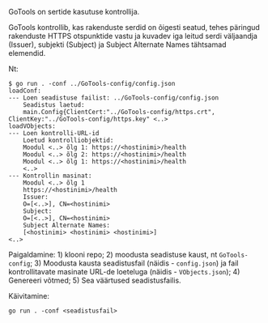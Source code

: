 GoTools on sertide kasutuse kontrollija.

GoTools kontrollib, kas rakenduste serdid on õigesti seatud, tehes päringud rakenduste HTTPS otspunktide vastu ja kuvadev iga leitud serdi väljaandja (Issuer), subjekti (Subject) ja Subject Alternate Names tähtsamad elemendid.

Nt:

```
$ go run . -conf ../GoTools-config/config.json
loadConf:
--- Loen seadistuse failist: ../GoTools-config/config.json
    Seadistus laetud:
    main.Config{ClientCert:"../GoTools-config/https.crt", ClientKey:"../GoTools-config/https.key" <..>
loadVObjects:
--- Loen kontrolli-URL-id
    Loetud kontrolliobjektid:
    Moodul <..> õlg 1: https://<hostinimi>/health
    Moodul <..> õlg 2: https://<hostinimi>/health
    Moodul <..> õlg 1: https://<hostinimi>/health
    <..>
--- Kontrollin masinat:
    Moodul <..> õlg 1
    https://<hostinimi>/health
    Issuer:
    O=[<..>], CN=<hostinimi>
    Subject:
    O=[<..>], CN=<hostinimi>
    Subject Alternate Names:
    [<hostinimi> <hostinimi> <hostinimi>]
<..>
```

Paigaldamine: 1) klooni repo; 2) moodusta seadistuse kaust, nt `GoTools-config`; 3) Moodusta kausta seadistusfail (näidis - `config.json`) ja fail kontrollitavate masinate URL-de loeteluga (näidis - `VObjects.json`); 4) Genereeri võtmed; 5) Sea väärtused seadistusfailis.

Käivitamine:

```
go run . -conf <seadistusfail>
```

